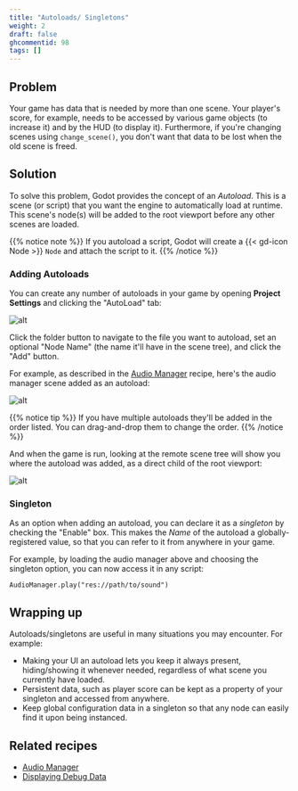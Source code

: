 ```yaml
---
title: "Autoloads/ Singletons"
weight: 2
draft: false
ghcommentid: 98
tags: []
---
```


## Problem

Your game has data that is needed by more than one scene. Your player's score, for example, needs to be accessed by various game objects (to increase it) and by the HUD (to display it). Furthermore, if you're changing scenes using `change_scene()`, you don't want that data to be lost when the old scene is freed.

## Solution

To solve this problem, Godot provides the concept of an *Autoload*. This is a scene (or script) that you want the engine to automatically load at runtime. This scene's node(s) will be added to the root viewport before any other scenes are loaded.

{{% notice note %}}
If you autoload a script, Godot will create a {{< gd-icon Node >}} `Node` and attach the script to it.
{{% /notice %}}

### Adding Autoloads

You can create any number of autoloads in your game by opening **Project Settings** and clicking the "AutoLoad" tab:

![alt](/godot_recipes/3.x/img/autoload_01.png)

Click the folder button to navigate to the file you want to autoload, set an optional "Node Name" (the name it'll have in the scene tree), and click the "Add" button.

For example, as described in the [Audio Manager](/godot_recipes/3.x/audio/audio_manager/) recipe, here's the audio manager scene added as an autoload:

![alt](/godot_recipes/3.x/img/autoload_02.png)

{{% notice tip %}}
If you have multiple autoloads they'll be added in the order listed. You can drag-and-drop them to change the order.
{{% /notice %}}

And when the game is run, looking at the remote scene tree will show you where the autoload was added, as a direct child of the root viewport:

![alt](/godot_recipes/3.x/img/autoload_03.png)

### Singleton

As an option when adding an autoload, you can declare it as a *singleton* by checking the "Enable" box. This makes the *Name* of the autoload a globally-registered value, so that you can refer to it from anywhere in your game.

For example, by loading the audio manager above and choosing the singleton option, you can now access it in any script:

```gdscript
AudioManager.play("res://path/to/sound")
```

## Wrapping up

Autoloads/singletons are useful in many situations you may encounter. For example:

- Making your UI an autoload lets you keep it always present, hiding/showing it whenever needed, regardless of what scene you currently have loaded.
- Persistent data, such as player score can be kept as a property of your singleton and accessed from anywhere.
- Keep global configuration data in a singleton so that any node can easily find it upon being instanced.

## Related recipes

- [Audio Manager](/godot_recipes/3.x/audio/audio_manager/)
- [Displaying Debug Data](/ui/debug_overlay/)

<!-- #### Like video?

{{< youtube  >}} -->